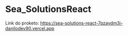 # Sea_SolutionsReact


<span> Link do proketo: https://sea-solutions-react-7pzaydm3j-danilodev90.vercel.app   </span>
